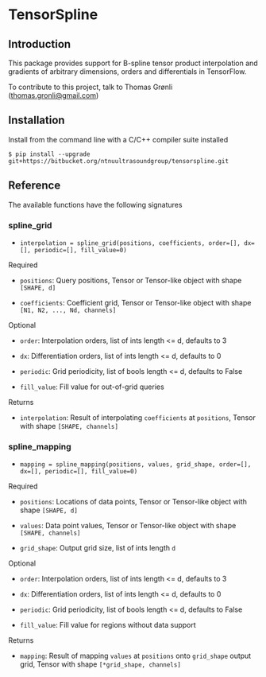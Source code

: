 # TensorSpline

## Introduction

This package provides support for B-spline tensor product interpolation and gradients of arbitrary dimensions, orders and differentials in TensorFlow.

To contribute to this project, talk to Thomas Grønli (thomas.gronli@gmail.com)

## Installation

Install from the command line with a C/C++ compiler suite installed

```console
$ pip install --upgrade git+https://bitbucket.org/ntnuultrasoundgroup/tensorspline.git
```


## Reference
The available functions have the following signatures  

### spline_grid

- ``interpolation = spline_grid(positions, coefficients, order=[], dx=[], periodic=[], fill_value=0)``

Required

- ``positions``: Query positions, Tensor or Tensor-like object with shape ``[SHAPE, d]``

- ``coefficients``: Coefficient grid, Tensor or Tensor-like object with shape ``[N1, N2, ..., Nd, channels]``

Optional

- ``order``: Interpolation orders, list of ints length <= d, defaults to 3

- ``dx``: Differentiation orders, list of ints length <= d, defaults to 0

- ``periodic``: Grid periodicity, list of bools length <= d, defaults to False

- ``fill_value``: Fill value for out-of-grid queries


Returns

- ``interpolation``: Result of interpolating ``coefficients`` at ``positions``, Tensor with shape ``[SHAPE, channels]``



### spline_mapping

- ``mapping = spline_mapping(positions, values, grid_shape, order=[], dx=[], periodic=[], fill_value=0)``

Required

- ``positions``: Locations of data points, Tensor or Tensor-like object with shape ``[SHAPE, d]``

- ``values``: Data point values, Tensor or Tensor-like object with shape ``[SHAPE, channels]``

- ``grid_shape``: Output grid size, list of ints length ``d``

Optional

- ``order``: Interpolation orders, list of ints length <= d, defaults to 3

- ``dx``: Differentiation orders, list of ints length <= d, defaults to 0

- ``periodic``: Grid periodicity, list of bools length <= d, defaults to False

- ``fill_value``: Fill value for regions without data support


Returns

- ``mapping``: Result of mapping ``values`` at ``positions`` onto ``grid_shape`` output grid, Tensor with shape ``[*grid_shape, channels]``

